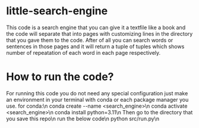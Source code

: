 # little-search-engine
This code is a search engine that you can give it a textfile like a book and the code will separate that into pages with customizing lines in the directory that you gave them to the code.
After of all you can search words or sentences in those pages and it will return a tuple of tuples which shows number of repeatation of each word in each page respectively.
# How to run the code?
For running this code you do not need any special configuration just make an environment in your terminal with conda or each package manager you use.
for conda:\n
conda create --name <search_engine>\n
conda activate <search_engine>\n
conda install python=3.11\n
Then go to the directory that you save this repo\n
run the below code\n
python src/run.py\n

